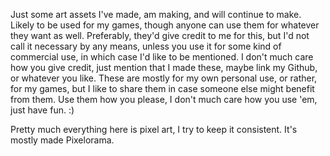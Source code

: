 Just some art assets I've made, am making, and will continue to make. Likely to be used for my games, though anyone can use them for whatever they want as well. Preferably, they'd give credit to me for this, but I'd not call it necessary by any means, unless you use it for some kind of commercial use, in which case I'd like to be mentioned. I don't much care how you give credit, just mention that I made these, maybe link my Github, or whatever you like. These are mostly for my own personal use, or rather, for my games, but I like to share them in case someone else might benefit from them. Use them how you please, I don't much care how you use 'em, just have fun. :)

Pretty much everything here is pixel art, I try to keep it consistent. It's mostly made Pixelorama.
